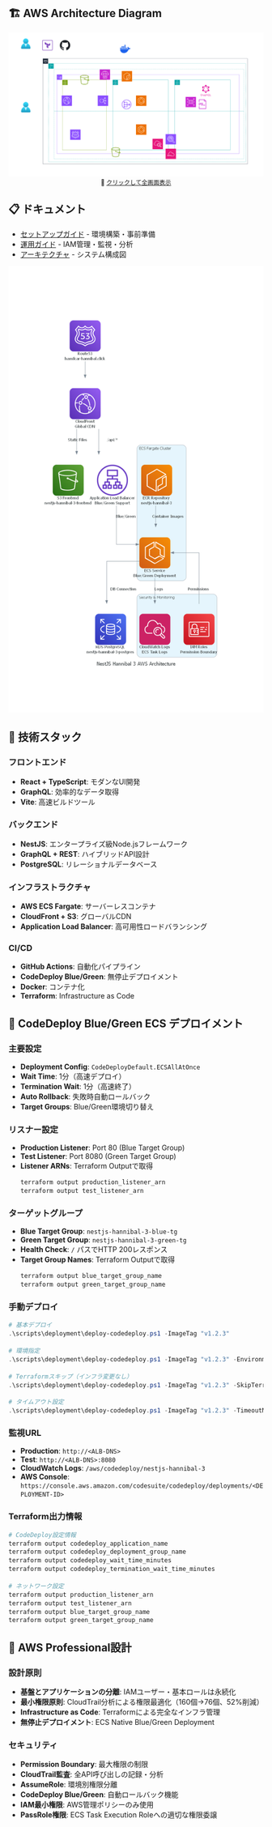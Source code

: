 ## 🏗️ AWS Architecture Diagram

<div align="center">
  <a href="docs/architecture/cacoo/viewer.html" target="_blank">
    <img src="docs/architecture/cacoo/architecture.svg" alt="AWS Architecture Diagram" width="800">
  </a>
  <br>
  <small>📱 <a href="docs/architecture/cacoo/viewer.html">クリックして全画面表示</a></small>
</div>

## 📋 ドキュメント

- [セットアップガイド](./docs/setup/README.md) - 環境構築・事前準備
- [運用ガイド](./docs/operations/README.md) - IAM管理・監視・分析
- [アーキテクチャ](./docs/architecture/mermaid/README.md) - システム構成図

<div align="center">
  <img src="docs/architecture/diagrams/latest.png?v=20250806165536" alt="AWS Architecture" width="600">
</div>

## 🔧 技術スタック

### フロントエンド
- **React + TypeScript**: モダンなUI開発
- **GraphQL**: 効率的なデータ取得
- **Vite**: 高速ビルドツール

### バックエンド
- **NestJS**: エンタープライズ級Node.jsフレームワーク
- **GraphQL + REST**: ハイブリッドAPI設計
- **PostgreSQL**: リレーショナルデータベース

### インフラストラクチャ
- **AWS ECS Fargate**: サーバーレスコンテナ
- **CloudFront + S3**: グローバルCDN
- **Application Load Balancer**: 高可用性ロードバランシング

### CI/CD
- **GitHub Actions**: 自動化パイプライン
- **CodeDeploy Blue/Green**: 無停止デプロイメント
- **Docker**: コンテナ化
- **Terraform**: Infrastructure as Code

## 🚀 CodeDeploy Blue/Green ECS デプロイメント

### 主要設定
- **Deployment Config**: `CodeDeployDefault.ECSAllAtOnce`
- **Wait Time**: 1分（高速デプロイ）
- **Termination Wait**: 1分（高速終了）
- **Auto Rollback**: 失敗時自動ロールバック
- **Target Groups**: Blue/Green環境切り替え

### リスナー設定
- **Production Listener**: Port 80 (Blue Target Group)
- **Test Listener**: Port 8080 (Green Target Group)
- **Listener ARNs**: Terraform Outputで取得
  ```bash
  terraform output production_listener_arn
  terraform output test_listener_arn
  ```

### ターゲットグループ
- **Blue Target Group**: `nestjs-hannibal-3-blue-tg`
- **Green Target Group**: `nestjs-hannibal-3-green-tg`
- **Health Check**: `/` パスでHTTP 200レスポンス
- **Target Group Names**: Terraform Outputで取得
  ```bash
  terraform output blue_target_group_name
  terraform output green_target_group_name
  ```

### 手動デプロイ
```powershell
# 基本デプロイ
.\scripts\deployment\deploy-codedeploy.ps1 -ImageTag "v1.2.3"

# 環境指定
.\scripts\deployment\deploy-codedeploy.ps1 -ImageTag "v1.2.3" -Environment "staging"

# Terraformスキップ（インフラ変更なし）
.\scripts\deployment\deploy-codedeploy.ps1 -ImageTag "v1.2.3" -SkipTerraform

# タイムアウト設定
.\scripts\deployment\deploy-codedeploy.ps1 -ImageTag "v1.2.3" -TimeoutMinutes 45
```

### 監視URL
- **Production**: `http://<ALB-DNS>`
- **Test**: `http://<ALB-DNS>:8080`
- **CloudWatch Logs**: `/aws/codedeploy/nestjs-hannibal-3`
- **AWS Console**: `https://console.aws.amazon.com/codesuite/codedeploy/deployments/<DEPLOYMENT-ID>`

### Terraform出力情報
```bash
# CodeDeploy設定情報
terraform output codedeploy_application_name
terraform output codedeploy_deployment_group_name
terraform output codedeploy_wait_time_minutes
terraform output codedeploy_termination_wait_time_minutes

# ネットワーク設定
terraform output production_listener_arn
terraform output test_listener_arn
terraform output blue_target_group_name
terraform output green_target_group_name
```

## 🔐 AWS Professional設計

### 設計原則
- **基盤とアプリケーションの分離**: IAMユーザー・基本ロールは永続化
- **最小権限原則**: CloudTrail分析による権限最適化（160個→76個、52%削減）
- **Infrastructure as Code**: Terraformによる完全なインフラ管理
- **無停止デプロイメント**: ECS Native Blue/Green Deployment

### セキュリティ
- **Permission Boundary**: 最大権限の制限
- **CloudTrail監査**: 全API呼び出しの記録・分析
- **AssumeRole**: 環境別権限分離
- **CodeDeploy Blue/Green**: 自動ロールバック機能
- **IAM最小権限**: AWS管理ポリシーのみ使用
- **PassRole権限**: ECS Task Execution Roleへの適切な権限委譲